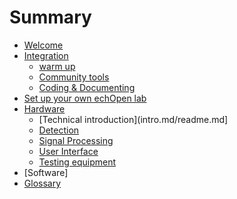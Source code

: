 # Summary

* [Welcome](README.md)
* [Integration](integration.md)
   * [warm up](warm_up.md)
   * [Community tools](community_tools.md)
   * [Coding & Documenting](coding_&_documenting.md)
* [Set up your own echOpen lab](setup_your_own_echopen_lab.md)
* [Hardware](hardware.md)
	* [Technical introduction](intro.md/readme.md]
	* [Detection](detection.md)
	* [Signal Processing](signal_analysis.md)
	* [User Interface](user_interfacing.md)
	* [Testing equipment](bac_test.md)
* [Software]
* [Glossary](glossaire.md)

